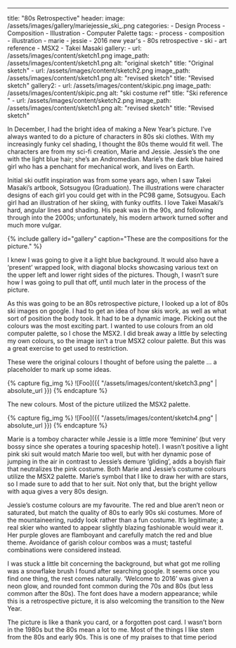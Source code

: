---
title: "80s Retrospective"
header:
	image: /assets/images/gallery/mariejessie_ski_.png
categories: 
	- Design Process
	- Composition
	- Illustration
	- Computer Palette
tags:
	- process
	- composition
	- illustration
	- marie
	- jessie
	- 2016 new year's
	- 80s retrospective
	- ski
	- art reference
	- MSX2
	- Takei Masaki
gallery:
	- url: /assets/images/content/sketch1.png
	  image_path: /assets/images/content/sketch1.png
      alt: "original sketch"
	  title: "Original sketch"
	- url: /assets/images/content/sketch2.png
	  image_path: /assets/images/content/sketch1.png
      alt: "revised sketch"
	  title: "Revised sketch"
gallery2:
	  - url: /assets/images/content/skipic.png
	  image_path: /assets/images/content/skipic.png
      alt: "ski costume ref"
	  title: "Ski reference "
	- url: /assets/images/content/sketch2.png
	  image_path: /assets/images/content/sketch1.png
      alt: "revised sketch"
	  title: "Revised sketch"
	
	
In December, I had the bright idea of making a New Year’s picture. I’ve always wanted to do a picture of characters in 80s ski clothes. With my increasingly funky cel shading, I thought the 80s theme would fit well. The characters are from my sci-fi creation, Marie and Jessie. Jessie’s the one with the light blue hair; she’s an Andromedian. Marie’s the dark blue haired girl who has a penchant for mechanical work, and lives on Earth.  

Initial ski outfit inspiration was from some years ago, when I saw Takei Masaki’s artbook, Sotsugyou (Graduation). The illustrations were character designs of each girl you could get with in the PC98 game, Sotsugyou. Each girl had an illustration of her skiing, with funky outfits.  I love Takei Masaki’s hard, angular lines and shading. His peak was in the 90s, and following through into the 2000s; unfortunately, his modern artwork turned softer and much more vulgar. 

{% include gallery id="gallery" caption="These are the compositions for the picture." %}

I knew I was going to give it a light blue background. It would also have a ‘present’ wrapped look, with diagonal blocks showcasing various text on the upper left and lower right sides of the pictures. Though, I wasn’t sure how I was going to pull that off, until much later in the process of the picture.

As this was going to be an 80s retrospective picture, I looked up a lot of 80s ski images on google. I had to get an idea of how skis work, as well as what sort of position the body took. It had to be a dynamic image. Picking out the colours was the most exciting part. I wanted to use colours from an old computer palette, so I chose the MSX2. I did break away a little by selecting my own colours, so the image isn’t a true MSX2 colour palette. But this was a great exercise to get used to restriction. 



These were the original colours I thought of before using the palette … a placeholder to mark up some ideas.

{% capture fig_img %}
![Foo]({{ "/assets/images/content/sketch3.png" | absolute_url }})
{% endcapture %}

The new colours. Most of the picture utilized the MSX2 palette. 

{% capture fig_img %}
![Foo]({{ "/assets/images/content/sketch4.png" | absolute_url }})
{% endcapture %}

Marie is a tomboy character while Jessie is a little more ‘feminine’ (but very bossy since she operates a touring spaceship hotel). I wasn’t positive a light pink ski suit would match Marie too well, but with her dynamic pose of jumping in the air in contrast to Jessie’s demure ‘gliding’, adds a boyish flair that neutralizes the pink costume. Both Marie and Jessie’s costume colours utilize the MSX2 palette. Marie’s symbol that I like to draw her with are stars, so I made sure to add that to her suit. Not only that, but the bright yellow with aqua gives a very 80s design. 

Jessie’s costume colours are my favourite. The red and blue aren’t neon or saturated, but match the quality of 80s to early 90s ski costumes. More of the mountaineering, ruddy look rather than a fun costume. It’s legitimate; a real skier who wanted to appear slightly blazing fashionable would wear it. Her purple gloves are flamboyant and carefully match the red and blue theme. Avoidance of garish colour combos was a must; tasteful combinations were considered instead.

I was stuck a little bit concerning the background, but what got me rolling was a snowflake brush I found after searching google. It seems once you find one thing, the rest comes naturally. ‘Welcome to 2016’ was given a neon glow, and rounded font common during the 70s and 80s (but less common after the 80s). The font does have a modern appearance; while this is a retrospective picture, it is also welcoming the transition to the New Year. 

The picture is like a thank you card, or a forgotten post card. I wasn’t born in the 1980s but the 80s mean a lot to me. Most of the things I like stem from the 80s and early 90s. This is one of my praises to that time period 
  

